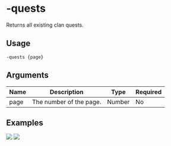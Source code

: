 # -quests

Returns all existing clan quests.

## Usage

```
-quests {page}
```

## Arguments

| Name | Description             | Type   | Required |
| ---- | ----------------------- | ------ | -------- |
| page | The number of the page. | Number | No       |

## Examples

![](https://user-images.githubusercontent.com/111157596/281818156-15f21f76-cbf1-4d89-9880-b8a5bf46f05c.png)
![](https://user-images.githubusercontent.com/111157596/281818239-f3cf3c64-cec3-4ebb-b35b-186c87e3f9be.png)